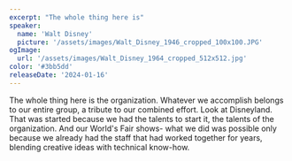 ```yaml
---
excerpt: "The whole thing here is"
speaker:
  name: 'Walt Disney'
  picture: '/assets/images/Walt_Disney_1946_cropped_100x100.JPG'
ogImage:
  url: '/assets/images/Walt_Disney_1964_cropped_512x512.jpg'
color: '#3bb5dd'
releaseDate: '2024-01-16'
---
```

The whole thing here is the organization. Whatever we accomplish belongs to our entire group, a tribute to our combined effort. Look at Disneyland. That was started because we had the talents to start it, the talents of the organization. And our World's Fair shows- what we did was possible only because we already had the staff that had worked together for years, blending creative ideas with technical know-how.
